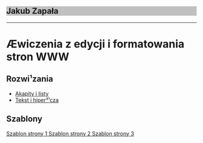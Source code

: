 <!DOCTYPE html>
<html lang="pl">
<head>
<title> Moja Strona Internetowa </title>
<meta name="viewport" content="width=device-width">
<meta charset="utf-8"/>
 <link rel="stylesheet" href="styl.css">
  <style>
    {color:red;}
  </style>
</head>
<body>
 <div style="background: silver;">
  <h2> Jakub Zapała</h2>
 </div>
 <hr/>
 <h1>Æwiczenia z edycji i formatowania<br/>
 stron WWW</h1>
  <h2>Rozwi¹zania</h2>
  <ul>
   <li>
<a href="akapity.html">Akapity i listy</a>
   </li>
   <li>
<a href="tekst.html">Tekst i hiper³¹cza</a>
   </li>
  </ul>
  <h2>Szablony</h2>
  <div>
<a href="NorbercikGierczak.github.io/szablony/szablonstrony1.html">
Szablon strony 1
</a>
<a href="NorbercikGierczak.github.io/szablony/szablonstrony2.html">
Szablon strony 2
</a>
<a href="NorbercikGierczak.github.io/szablony/szablonstrony3.html">
Szablon strony 3
</a>
  </div>
</body>
</html>
